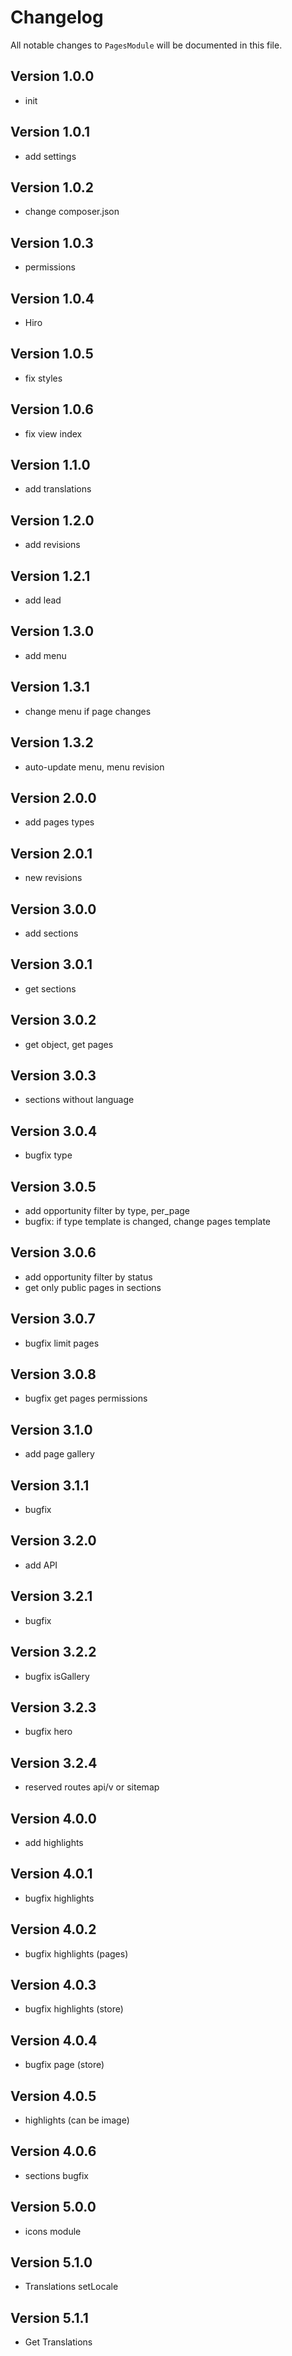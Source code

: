 # Changelog

All notable changes to `PagesModule` will be documented in this file.

## Version 1.0.0
- init

## Version 1.0.1
- add settings

## Version 1.0.2
- change composer.json

## Version 1.0.3
- permissions

## Version 1.0.4
- Hiro

## Version 1.0.5
- fix styles

## Version 1.0.6
- fix view index

## Version 1.1.0
- add translations

## Version 1.2.0
- add revisions

## Version 1.2.1
- add lead

## Version 1.3.0
- add menu

## Version 1.3.1
- change menu if page changes

## Version 1.3.2
- auto-update menu, menu revision

## Version 2.0.0
- add pages types

## Version 2.0.1
- new revisions

## Version 3.0.0
- add sections

## Version 3.0.1
- get sections

## Version 3.0.2
- get object, get pages

## Version 3.0.3
- sections without language

## Version 3.0.4
- bugfix type

## Version 3.0.5
- add opportunity filter by type, per_page
- bugfix: if type template is changed, change pages template

## Version 3.0.6
- add opportunity filter by status
- get only public pages in sections

## Version 3.0.7
- bugfix limit pages

## Version 3.0.8
- bugfix get pages permissions

## Version 3.1.0
- add page gallery

## Version 3.1.1
- bugfix

## Version 3.2.0
- add API

## Version 3.2.1
- bugfix

## Version 3.2.2
- bugfix isGallery

## Version 3.2.3
- bugfix hero

## Version 3.2.4
- reserved routes api/v or sitemap

## Version 4.0.0
- add highlights

## Version 4.0.1
- bugfix highlights

## Version 4.0.2
- bugfix highlights (pages)

## Version 4.0.3
- bugfix highlights (store)

## Version 4.0.4
- bugfix page (store)

## Version 4.0.5
- highlights (can be image)

## Version 4.0.6
- sections bugfix

## Version 5.0.0
- icons module

## Version 5.1.0
- Translations setLocale

## Version 5.1.1
- Get Translations